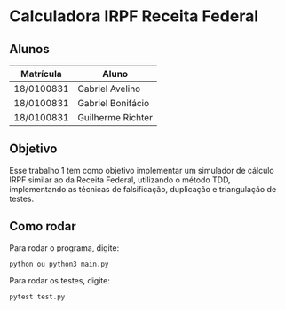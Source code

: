 # Calculadora IRPF Receita Federal

## Alunos
|Matrícula | Aluno |
| -- | -- |
| 18/0100831  |  Gabriel Avelino |
| 18/0100831  |  Gabriel Bonifácio |
| 18/0100831  |  Guilherme Richter |

## Objetivo

Esse trabalho 1 tem como objetivo implementar um simulador de cálculo IRPF similar ao da Receita Federal, utilizando o método TDD, implementando as técnicas de falsificação, duplicação e triangulação de testes.

## Como rodar

Para rodar o programa, digite: 

```python ou python3 main.py ```

Para rodar os testes, digite:

```pytest test.py```
